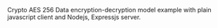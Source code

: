 Crypto AES 256 Data encryption-decryption model example with plain javascript client and Nodejs, Expressjs server.
